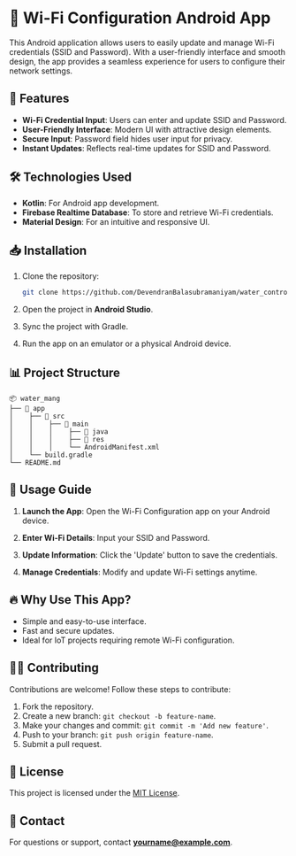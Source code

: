 # 📶 Wi-Fi Configuration Android App

This Android application allows users to easily update and manage Wi-Fi credentials (SSID and Password). With a user-friendly interface and smooth design, the app provides a seamless experience for users to configure their network settings.

## 📱 Features

- **Wi-Fi Credential Input**: Users can enter and update SSID and Password.
- **User-Friendly Interface**: Modern UI with attractive design elements.
- **Secure Input**: Password field hides user input for privacy.
- **Instant Updates**: Reflects real-time updates for SSID and Password.

## 🛠️ Technologies Used

- **Kotlin**: For Android app development.
- **Firebase Realtime Database**: To store and retrieve Wi-Fi credentials.
- **Material Design**: For an intuitive and responsive UI.

## 📥 Installation

1. Clone the repository:

   ```bash
   git clone https://github.com/DevendranBalasubramaniyam/water_controler.git
   ```

2. Open the project in **Android Studio**.

3. Sync the project with Gradle.

4. Run the app on an emulator or a physical Android device.

## 📊 Project Structure

```
📦 water_mang
├── 📂 app
│    ├── 📂 src
│    │    ├── 📂 main
│    │    │    ├── 📂 java
│    │    │    ├── 📂 res
│    │    │    └── AndroidManifest.xml
│    └── build.gradle
└── README.md
```

## 🚀 Usage Guide

1. **Launch the App**: Open the Wi-Fi Configuration app on your Android device.

2. **Enter Wi-Fi Details**: Input your SSID and Password.

3. **Update Information**: Click the 'Update' button to save the credentials.

4. **Manage Credentials**: Modify and update Wi-Fi settings anytime.

## 🔥 Why Use This App?

- Simple and easy-to-use interface.
- Fast and secure updates.
- Ideal for IoT projects requiring remote Wi-Fi configuration.

## 🧑‍💻 Contributing

Contributions are welcome! Follow these steps to contribute:

1. Fork the repository.
2. Create a new branch: `git checkout -b feature-name`.
3. Make your changes and commit: `git commit -m 'Add new feature'`.
4. Push to your branch: `git push origin feature-name`.
5. Submit a pull request.

## 📄 License

This project is licensed under the [MIT License](LICENSE).

## 📧 Contact

For questions or support, contact **yourname@example.com**.

